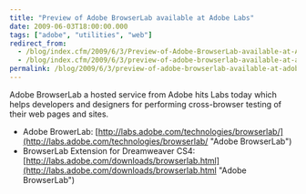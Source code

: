```yaml
---
title: "Preview of Adobe BrowserLab available at Adobe Labs"
date: 2009-06-03T18:00:00.000
tags: ["adobe", "utilities", "web"]
redirect_from: 
  - /blog/index.cfm/2009/6/3/Preview-of-Adobe-BrowserLab-available-at-Adobe-Labs/
  - /blog/index.cfm/2009/6/3/preview-of-adobe-browserlab-available-at-adobe-labs/
permalink: /blog/2009/6/3/preview-of-adobe-browserlab-available-at-adobe-labs/
---
```

Adobe BrowserLab a hosted service from Adobe hits Labs today which helps developers and designers for performing cross-browser testing of their web pages and sites.  

- Adobe BrowerLab:  [http://labs.adobe.com/technologies/browserlab/](http://labs.adobe.com/technologies/browserlab/ "Adobe BrowserLab")  
- BrowserLab Extension for Dreamweaver CS4:  [http://labs.adobe.com/downloads/browserlab.html](http://labs.adobe.com/downloads/browserlab.html "Adobe BrowserLab")